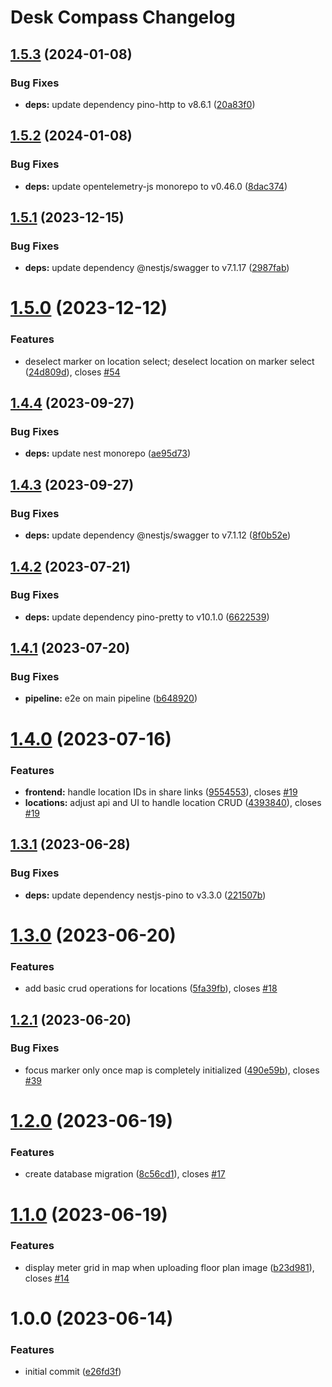 # Desk Compass Changelog

## [1.5.3](https://github.com/AOEpeople/desk-compass/compare/v1.5.2...v1.5.3) (2024-01-08)


### Bug Fixes

* **deps:** update dependency pino-http to v8.6.1 ([20a83f0](https://github.com/AOEpeople/desk-compass/commit/20a83f012b0c772bc6d996bc975b37d56a1a6276))

## [1.5.2](https://github.com/AOEpeople/desk-compass/compare/v1.5.1...v1.5.2) (2024-01-08)


### Bug Fixes

* **deps:** update opentelemetry-js monorepo to v0.46.0 ([8dac374](https://github.com/AOEpeople/desk-compass/commit/8dac37471669988dacb02575db66407641c4849a))

## [1.5.1](https://github.com/AOEpeople/desk-compass/compare/v1.5.0...v1.5.1) (2023-12-15)


### Bug Fixes

* **deps:** update dependency @nestjs/swagger to v7.1.17 ([2987fab](https://github.com/AOEpeople/desk-compass/commit/2987fab8c2e2a9b0e920ea488fea76aa992c122f))

# [1.5.0](https://github.com/AOEpeople/desk-compass/compare/v1.4.4...v1.5.0) (2023-12-12)


### Features

* deselect marker on location select; deselect location on marker select ([24d809d](https://github.com/AOEpeople/desk-compass/commit/24d809dd1c09c5f01d7c30b92792c8a5f360bb73)), closes [#54](https://github.com/AOEpeople/desk-compass/issues/54)

## [1.4.4](https://github.com/AOEpeople/desk-compass/compare/v1.4.3...v1.4.4) (2023-09-27)


### Bug Fixes

* **deps:** update nest monorepo ([ae95d73](https://github.com/AOEpeople/desk-compass/commit/ae95d739a46407c019249bd6aa4cb941cd6b3a67))

## [1.4.3](https://github.com/AOEpeople/desk-compass/compare/v1.4.2...v1.4.3) (2023-09-27)


### Bug Fixes

* **deps:** update dependency @nestjs/swagger to v7.1.12 ([8f0b52e](https://github.com/AOEpeople/desk-compass/commit/8f0b52ef70781ccee606e942afe52639019e47fa))

## [1.4.2](https://github.com/AOEpeople/desk-compass/compare/v1.4.1...v1.4.2) (2023-07-21)


### Bug Fixes

* **deps:** update dependency pino-pretty to v10.1.0 ([6622539](https://github.com/AOEpeople/desk-compass/commit/662253924dbfa6100eb06143fcc7a0c588059651))

## [1.4.1](https://github.com/AOEpeople/desk-compass/compare/v1.4.0...v1.4.1) (2023-07-20)


### Bug Fixes

* **pipeline:** e2e on main pipeline ([b648920](https://github.com/AOEpeople/desk-compass/commit/b648920b19521735e7ac11ec50bd2d255fb555b4))

# [1.4.0](https://github.com/AOEpeople/desk-compass/compare/v1.3.1...v1.4.0) (2023-07-16)


### Features

* **frontend:** handle location IDs in share links ([9554553](https://github.com/AOEpeople/desk-compass/commit/955455327001770b7859ee41faf23e0eb59e373d)), closes [#19](https://github.com/AOEpeople/desk-compass/issues/19)
* **locations:** adjust api and UI to handle location CRUD ([4393840](https://github.com/AOEpeople/desk-compass/commit/4393840119b4fabe3338c970ac179d7fdafe403e)), closes [#19](https://github.com/AOEpeople/desk-compass/issues/19)

## [1.3.1](https://github.com/AOEpeople/desk-compass/compare/v1.3.0...v1.3.1) (2023-06-28)


### Bug Fixes

* **deps:** update dependency nestjs-pino to v3.3.0 ([221507b](https://github.com/AOEpeople/desk-compass/commit/221507b76d4df9c4521f322c28bbcbd105942f47))

# [1.3.0](https://github.com/AOEpeople/desk-compass/compare/v1.2.1...v1.3.0) (2023-06-20)


### Features

* add basic crud operations for locations ([5fa39fb](https://github.com/AOEpeople/desk-compass/commit/5fa39fb85c679d29ec58a720e78a594a451ae235)), closes [#18](https://github.com/AOEpeople/desk-compass/issues/18)

## [1.2.1](https://github.com/AOEpeople/desk-compass/compare/v1.2.0...v1.2.1) (2023-06-20)


### Bug Fixes

* focus marker only once map is completely initialized ([490e59b](https://github.com/AOEpeople/desk-compass/commit/490e59b1e8d5447a50b58392dece208721a24d73)), closes [#39](https://github.com/AOEpeople/desk-compass/issues/39)

# [1.2.0](https://github.com/AOEpeople/desk-compass/compare/v1.1.0...v1.2.0) (2023-06-19)


### Features

* create database migration ([8c56cd1](https://github.com/AOEpeople/desk-compass/commit/8c56cd165a16a79377b57a937e419213ae5bc3b2)), closes [#17](https://github.com/AOEpeople/desk-compass/issues/17)

# [1.1.0](https://github.com/AOEpeople/desk-compass/compare/v1.0.0...v1.1.0) (2023-06-19)


### Features

* display meter grid in map when uploading floor plan image ([b23d981](https://github.com/AOEpeople/desk-compass/commit/b23d98198afa5d01bb0978a9bde0ecef9fc94d81)), closes [#14](https://github.com/AOEpeople/desk-compass/issues/14)

# 1.0.0 (2023-06-14)


### Features

* initial commit ([e26fd3f](https://github.com/AOEpeople/desk-compass/commit/e26fd3f20b8a629df6a04c8254a2ca5091402c3c))
